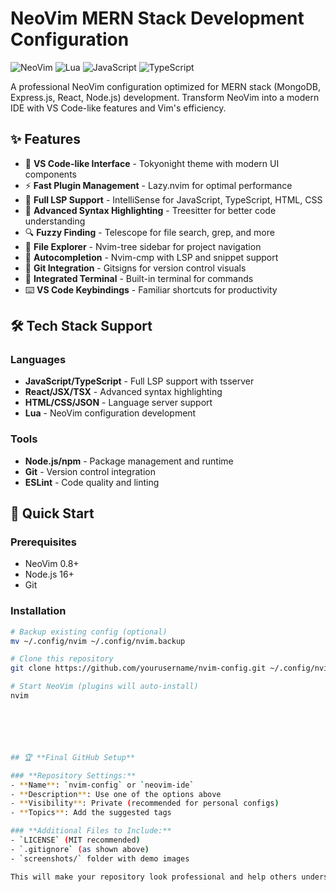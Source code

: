 # NeoVim MERN Stack Development Configuration

![NeoVim](https://img.shields.io/badge/NeoVim-%2357A143.svg?style=for-the-badge&logo=neovim&logoColor=white)
![Lua](https://img.shields.io/badge/lua-%232C2D72.svg?style=for-the-badge&logo=lua&logoColor=white)
![JavaScript](https://img.shields.io/badge/javascript-%23323330.svg?style=for-the-badge&logo=javascript&logoColor=%23F7DF1E)
![TypeScript](https://img.shields.io/badge/typescript-%23007ACC.svg?style=for-the-badge&logo=typescript&logoColor=white)

A professional NeoVim configuration optimized for MERN stack (MongoDB, Express.js, React, Node.js) development. Transform NeoVim into a modern IDE with VS Code-like features and Vim's efficiency.

## ✨ Features

- 🎨 **VS Code-like Interface** - Tokyonight theme with modern UI components
- ⚡ **Fast Plugin Management** - Lazy.nvim for optimal performance
- 🔧 **Full LSP Support** - IntelliSense for JavaScript, TypeScript, HTML, CSS
- 🌳 **Advanced Syntax Highlighting** - Treesitter for better code understanding
- 🔍 **Fuzzy Finding** - Telescope for file search, grep, and more
- 📁 **File Explorer** - Nvim-tree sidebar for project navigation
- 💬 **Autocompletion** - Nvim-cmp with LSP and snippet support
- 🔄 **Git Integration** - Gitsigns for version control visuals
- 🚀 **Integrated Terminal** - Built-in terminal for commands
- ⌨️ **VS Code Keybindings** - Familiar shortcuts for productivity

## 🛠️ Tech Stack Support

### Languages
- **JavaScript/TypeScript** - Full LSP support with tsserver
- **React/JSX/TSX** - Advanced syntax highlighting
- **HTML/CSS/JSON** - Language server support
- **Lua** - NeoVim configuration development

### Tools
- **Node.js/npm** - Package management and runtime
- **Git** - Version control integration
- **ESLint** - Code quality and linting

## 🚀 Quick Start

### Prerequisites
- NeoVim 0.8+
- Node.js 16+
- Git

### Installation
```bash
# Backup existing config (optional)
mv ~/.config/nvim ~/.config/nvim.backup

# Clone this repository
git clone https://github.com/yourusername/nvim-config.git ~/.config/nvim

# Start NeoVim (plugins will auto-install)
nvim






## 🏆 **Final GitHub Setup**

### **Repository Settings:**
- **Name**: `nvim-config` or `neovim-ide`
- **Description**: Use one of the options above
- **Visibility**: Private (recommended for personal configs)
- **Topics**: Add the suggested tags

### **Additional Files to Include:**
- `LICENSE` (MIT recommended)
- `.gitignore` (as shown above)
- `screenshots/` folder with demo images

This will make your repository look professional and help others understand what your configuration offers!
